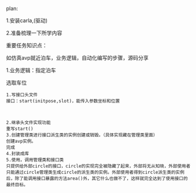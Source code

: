 plan:

1.安装carla,(驱动)

2.准备梳理一下所学内容

重要任务知识点：

如仿真avp就近泊车，业务逻辑，自动化编写的步骤，源码分享

1.业务逻辑：指定泊车

选取车位





```
1.写接口头文件
接口：start(initpose,slot)，能传入参数坐标和位置



2.继承头文件实现功能
重写start()
3.创建管理类进行接口派生类的实例创建或销毁。（具体实现藏在管理类里面）
创建avp实例。
完成
4.封装成库
5.使用，调用管理类和接口类
只提供给外部circle的接口，circle的实现完全被隐藏了起来，外部将无从知晓，外部使用者只能通过circle管理类生成circle的派生类的实例。外部使用者得到circle派生类的实例后，除了能调用接口暴露的方法area()外，其它什么也做不了，这样就完全达到了使用接口的最终目标。
```

